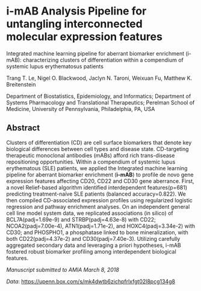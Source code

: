 # i-mAB Analysis Pipeline for untangling interconnected molecular expression features

Integrated machine learning pipeline for aberrant biomarker enrichment (i-mAB): 
characterizing clusters of differentiation within a compendium 
of systemic lupus erythematosus patients

Trang T. Le, Nigel O. Blackwood, Jaclyn N. Taroni, Weixuan Fu, Matthew K. Breitenstein

Department of Biostatistics, Epidemiology, and Informatics;
Department of Systems Pharmacology and Translational Therapeutics; 
Perelman School of Medicine, University of Pennsylvania, Philadelphia, PA, USA 

## Abstract

Clusters of differentiation (CD) are cell surface biomarkers that denote key biological differences between cell types and disease state. CD-targeting therapeutic monoclonal antibodies (mABs) afford rich trans-disease repositioning opportunities. Within a compendium of systemic lupus erythematous (SLE) patients, we applied the Integrated machine learning pipeline for aberrant biomarker enrichment (**i-mAB**) to profile de novo gene expression features affecting CD20, CD22 and CD30 gene aberrance. First, a novel Relief-based algorithm identified interdependent features(p=681) predicting treatment-naïve SLE patients (balanced accuracy=0.822). We then compiled CD-associated expression profiles using regularized logistic regression and pathway enrichment analyses. On an independent general cell line model system data, we replicated associations (in silico) of BCL7A(padj=1.69e-9) and STRBP(padj=4.63e-8) with CD22; NCOA2(padj=7.00e-4), ATN1(padj=1.71e-2), and HOXC4(padj=3.34e-2) with CD30; and PHOSPHO1, a phosphatase linked to bone mineralization, with both CD22(padj=4.37e-2) and CD30(padj=7.40e-3). Utilizing carefully aggregated secondary data and leveraging a priori hypotheses, i-mAB fostered robust biomarker profiling among interdependent biological features. 

*Manuscript submitted to AMIA March 8, 2018*

*Data*: https://upenn.box.com/s/mk4dwtb6zichpfrlxfgt02l8pcg134g8
